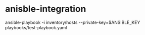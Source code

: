 # anisble-integration

ansible-playbook -i inventory/hosts --private-key=$ANSIBLE_KEY playbooks/test-playbook.yaml